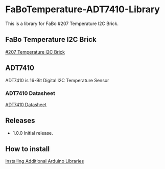 # FaBoTemperature-ADT7410-Library

This is a library for FaBo #207 Temperature I2C Brick.

## FaBo Temperature I2C Brick

[#207 Temperature I2C Brick](http://fabo.io/207.html)

## ADT7410

ADT7410 is 16-Bit Digital I2C Temperature Sensor

### ADT7410 Datasheet

[ADT7410 Datasheet](http://www.analog.com/media/en/technical-documentation/data-sheets/ADT7410.pdf)

## Releases

- 1.0.0 Initial release.

## How to install

[Installing Additional Arduino Libraries](https://www.arduino.cc/en/Guide/Libraries)
